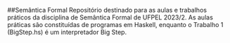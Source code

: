 ##Semântica Formal
Repositório destinado para as aulas e trabalhos práticos da disciplina de Semântica Formal de UFPEL 2023/2.
As aulas práticas são constituídas de programas em Haskell, enquanto o Trabalho 1 (BigStep.hs) é um interpretador Big Step.
